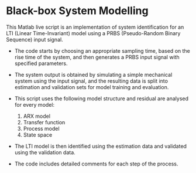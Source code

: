 # Black-box System Modelling

This Matlab live script is an implementation of system identification for an LTI (Linear Time-Invariant) model using a PRBS (Pseudo-Random Binary Sequence) input signal.

* The code starts by choosing an appropriate sampling time, based on the rise time of the system, and then generates a PRBS input signal with specified parameters.
* The system output is obtained by simulating a simple mechanical system using the input signal, and the resulting data is split into estimation and validation sets for model training and evaluation.

* This script uses the following model structure and residual are analysed for every model: 
  1. ARX model
  2. Transfer function
  3. Process model 
  4. State space

*  The LTI model is then identified using the estimation data and validated using the validation data.
*  The code includes detailed comments for each step of the process.
